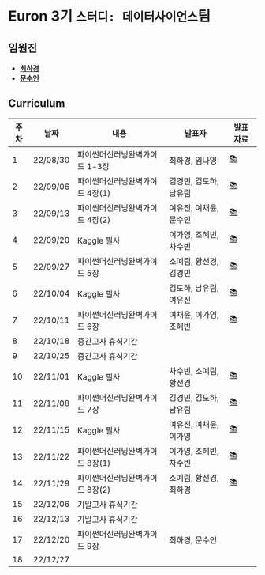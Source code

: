 # Euron 3기 ``스터디: 데이터사이언스``팀

## 임원진   
- **[최하경](https://github.com/FleurHwai)**
- **[문수인](https://github.com/m0oon0)**

## Curriculum

| 주차 | 날짜 | 내용 | 발표자 | 발표 자료|
|---|---|---|---|---|
|1|22/08/30|파이썬머신러닝완벽가이드 1-3장|최하경, 임나영| [📚](DS_week1.pdf)
|2|22/09/06|파이썬머신러닝완벽가이드 4장(1)|김경민, 김도하, 남유림| [📚](DS_week2.pdf)
|3|22/09/13|파이썬머신러닝완벽가이드 4장(2)|여유진, 여채윤, 문수인|[📚](DS_week3.pdf)
|4|22/09/20|Kaggle 필사|이가영, 조혜빈, 차수빈|[📚](DS_week4.pdf)
|5|22/09/27|파이썬머신러닝완벽가이드 5장|소예림, 황선경, 김경민|[📚](DS_week5.pdf)
|6|22/10/04|Kaggle 필사|김도하, 남유림, 여유진|[📚](DS_week6.pdf)
|7|22/10/11|파이썬머신러닝완벽가이드 6장|여채윤, 이가영, 조혜빈|[📚](DS_week7.pdf)
|8|22/10/18|중간고사 휴식기간
|9|22/10/25|중간고사 휴식기간
|10|22/11/01|Kaggle 필사|차수빈, 소예림, 황선경|[📚](DS_week10.pdf)
|11|22/11/08|파이썬머신러닝완벽가이드 7장|김경민, 김도하, 남유림|[📚](DS_week11.pdf)
|12|22/11/15|Kaggle 필사|여유진, 여채윤, 이가영|[📚]()
|13|22/11/22|파이썬머신러닝완벽가이드 8장(1)|이가영, 조혜빈, 차수빈|[📚]()
|14|22/11/29|파이썬머신러닝완벽가이드 8장(2)|소예림, 황선경, 최하경|[📚]()
|15|22/12/06|기말고사 휴식기간
|16|22/12/13|기말고사 휴식기간
|17|22/12/20|파이썬머신러닝완벽가이드 9장|최하경, 문수인|
|18|22/12/27|
